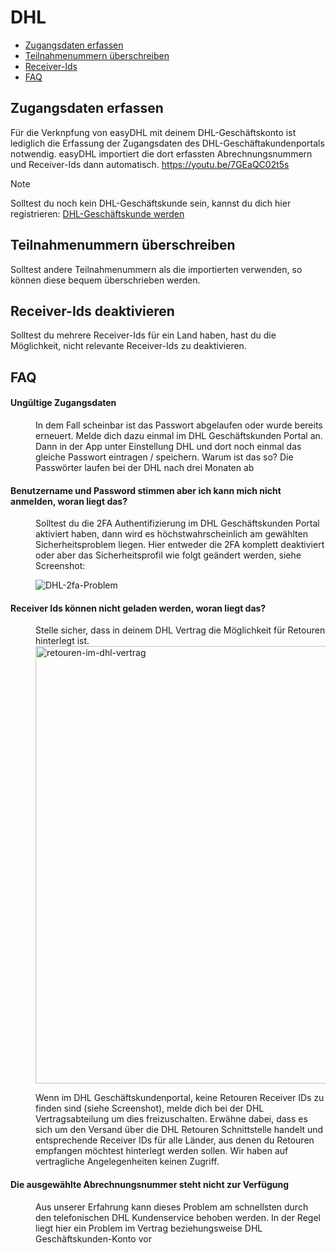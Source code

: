 # DHL

-   [Zugangsdaten erfassen](#credentials)
-   [Teilnahmenummern überschreiben](#override-billing)
-   [Receiver-Ids](#inactivate-receiver)
-   [FAQ](#faq)

<a name="credentials"></a>

## Zugangsdaten erfassen

Für die Verknpfung von easyDHL mit deinem DHL-Geschäftskonto ist lediglich die Erfassung der Zugangsdaten des DHL-Geschäftakundenportals notwendig. easyDHL importiert die dort erfassten Abrechnungsnummern und Receiver-Ids dann automatisch. <a class="video">https://youtu.be/7GEaQC02t5s</a>

> [!NOTE]
> Solltest du noch kein DHL-Geschäftskunde sein, kannst du dich hier registrieren: [DHL-Geschäftskunde werden](https://www.dhl.de/de/geschaeftskunden/paket/kunde-werden/angebot-dhl-geschaeftskunden-online.html)

<a name="override-billing"></a>

## Teilnahmenummern überschreiben

Solltest andere Teilnahmenummern als die importierten verwenden, so können diese bequem überschrieben werden.

<a name="inactivate-receiver"></a>

## Receiver-Ids deaktivieren

Solltest du mehrere Receiver-Ids für ein Land haben, hast du die Möglichkeit, nicht relevante Receiver-Ids zu deaktivieren.



<a name="faq"></a>

## FAQ

<div class="faq-list">
<dl class="space-y-8">
<div>
<dt><h4>Ungültige Zugangsdaten</h4></dt>
<dd>In dem Fall scheinbar ist das Passwort abgelaufen oder wurde bereits erneuert. Melde dich dazu einmal im DHL Geschäftskunden Portal an. Dann in der App unter Einstellung DHL und dort noch einmal das gleiche Passwort eintragen / speichern. Warum ist das so? Die Passwörter laufen bei der DHL nach drei Monaten ab</dd>
</div>

<div>
<dt><h4>Benutzername und Password stimmen aber ich kann mich nicht anmelden, woran liegt das?</h4></dt>
<dd>Solltest du die 2FA Authentifizierung im DHL Geschäftskunden Portal aktiviert haben, dann wird es höchstwahrscheinlich am gewählten Sicherheitsproblem liegen. Hier entweder die 2FA komplett deaktiviert oder aber das Sicherheitsprofil wie folgt geändert werden, siehe Screenshot:

![DHL-2fa-Problem](https://media.247apps.de/storage/faq/dhl-2fa-problem.png)</dd>

</div>

<div>
<dt><h4>Receiver Ids können nicht geladen werden, woran liegt das?</h4></dt>
<dd>Stelle sicher, dass in deinem DHL Vertrag die Möglichkeit für Retouren hinterlegt ist. 

<img width="700" alt="retouren-im-dhl-vertrag" src="https://github.com/user-attachments/assets/649b49e9-9469-42cb-9004-fe39257b51a9">

  
Wenn im DHL Geschäftskundenportal, keine Retouren Receiver IDs zu finden sind (siehe Screenshot), melde dich bei der DHL Vertragsabteilung um dies freizuschalten. Erwähne dabei, dass es sich um den Versand über die DHL Retouren Schnittstelle handelt und entsprechende Receiver IDs für alle Länder, aus denen du Retouren empfangen möchtest hinterlegt werden sollen. Wir haben auf vertragliche Angelegenheiten keinen Zugriff.</dd>

</div>

<div>
<dt><h4>Die ausgewählte Abrechnungsnummer steht nicht zur Verfügung</h4></dt>
<dd>Aus unserer Erfahrung kann dieses Problem am schnellsten durch den telefonischen DHL Kundenservice behoben werden. In der Regel liegt hier ein Problem im Vertrag beziehungsweise DHL Geschäftskunden-Konto vor</dd>

</div>
</dl>
</div>
